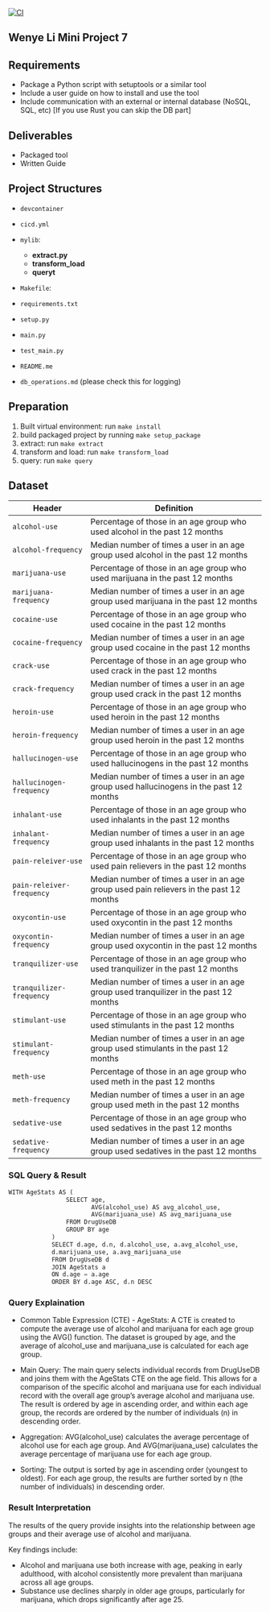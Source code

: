 [![CI](https://github.com/nogibjj/Wenye_Li_Mini_Project_7/actions/workflows/cicd.yml/badge.svg)](https://github.com/nogibjj/Wenye_Li_Mini_Project_7/actions/workflows/cicd.yml)

## Wenye Li Mini Project 7

## Requirements

- Package a Python script with setuptools or a similar tool
- Include a user guide on how to install and use the tool
- Include communication with an external or internal database (NoSQL, SQL, etc) [If you use Rust you can skip the DB part]

## Deliverables

- Packaged tool
- Written Guide

## Project Structures

- `devcontainer`

- `cicd.yml`

- `mylib`:

  - **extract.py**
  - **transform_load**
  - **queryt**

- `Makefile`:

- `requirements.txt`

- `setup.py`

- `main.py`

- `test_main.py`

- `README.me`

- `db_operations.md` (please check this for logging)

## Preparation

1. Built virtual environment: run `make install`
2. build packaged project by running `make setup_package`
3. extract: run `make extract`
4. transform and load: run `make transform_load`
5. query: run `make query`

## Dataset

| Header                    | Definition                                                                              |
| ------------------------- | --------------------------------------------------------------------------------------- |
| `alcohol-use`             | Percentage of those in an age group who used alcohol in the past 12 months              |
| `alcohol-frequency`       | Median number of times a user in an age group used alcohol in the past 12 months        |
| `marijuana-use`           | Percentage of those in an age group who used marijuana in the past 12 months            |
| `marijuana-frequency`     | Median number of times a user in an age group used marijuana in the past 12 months      |
| `cocaine-use`             | Percentage of those in an age group who used cocaine in the past 12 months              |
| `cocaine-frequency`       | Median number of times a user in an age group used cocaine in the past 12 months        |
| `crack-use`               | Percentage of those in an age group who used crack in the past 12 months                |
| `crack-frequency`         | Median number of times a user in an age group used crack in the past 12 months          |
| `heroin-use`              | Percentage of those in an age group who used heroin in the past 12 months               |
| `heroin-frequency`        | Median number of times a user in an age group used heroin in the past 12 months         |
| `hallucinogen-use`        | Percentage of those in an age group who used hallucinogens in the past 12 months        |
| `hallucinogen-frequency`  | Median number of times a user in an age group used hallucinogens in the past 12 months  |
| `inhalant-use`            | Percentage of those in an age group who used inhalants in the past 12 months            |
| `inhalant-frequency`      | Median number of times a user in an age group used inhalants in the past 12 months      |
| `pain-releiver-use`       | Percentage of those in an age group who used pain relievers in the past 12 months       |
| `pain-releiver-frequency` | Median number of times a user in an age group used pain relievers in the past 12 months |
| `oxycontin-use`           | Percentage of those in an age group who used oxycontin in the past 12 months            |
| `oxycontin-frequency`     | Median number of times a user in an age group used oxycontin in the past 12 months      |
| `tranquilizer-use`        | Percentage of those in an age group who used tranquilizer in the past 12 months         |
| `tranquilizer-frequency`  | Median number of times a user in an age group used tranquilizer in the past 12 months   |
| `stimulant-use`           | Percentage of those in an age group who used stimulants in the past 12 months           |
| `stimulant-frequency`     | Median number of times a user in an age group used stimulants in the past 12 months     |
| `meth-use`                | Percentage of those in an age group who used meth in the past 12 months                 |
| `meth-frequency`          | Median number of times a user in an age group used meth in the past 12 months           |
| `sedative-use`            | Percentage of those in an age group who used sedatives in the past 12 months            |
| `sedative-frequency`      | Median number of times a user in an age group used sedatives in the past 12 months      |

### SQL Query & Result

```python
WITH AgeStats AS (
                SELECT age,
                       AVG(alcohol_use) AS avg_alcohol_use,
                       AVG(marijuana_use) AS avg_marijuana_use
                FROM DrugUseDB
                GROUP BY age
            )
            SELECT d.age, d.n, d.alcohol_use, a.avg_alcohol_use,
            d.marijuana_use, a.avg_marijuana_use
            FROM DrugUseDB d
            JOIN AgeStats a
            ON d.age = a.age
            ORDER BY d.age ASC, d.n DESC
```

### Query Explaination

- Common Table Expression (CTE) - AgeStats: A CTE is created to compute the average use of alcohol and marijuana for each age group using the AVG() function. The dataset is grouped by age, and the average of alcohol_use and marijuana_use is calculated for each age group.

- Main Query: The main query selects individual records from DrugUseDB and joins them with the AgeStats CTE on the age field. This allows for a comparison of the specific alcohol and marijuana use for each individual record with the overall age group’s average alcohol and marijuana use. The result is ordered by age in ascending order, and within each age group, the records are ordered by the number of individuals (n) in descending order.

- Aggregation: AVG(alcohol_use) calculates the average percentage of alcohol use for each age group. And AVG(marijuana_use) calculates the average percentage of marijuana use for each age group.

- Sorting: The output is sorted by age in ascending order (youngest to oldest). For each age group, the results are further sorted by n (the number of individuals) in descending order.

### Result Interpretation

The results of the query provide insights into the relationship between age groups and their average use of alcohol and marijuana.

Key findings include:

- Alcohol and marijuana use both increase with age, peaking in early adulthood, with alcohol consistently more prevalent than marijuana across all age groups.
- Substance use declines sharply in older age groups, particularly for marijuana, which drops significantly after age 25.
